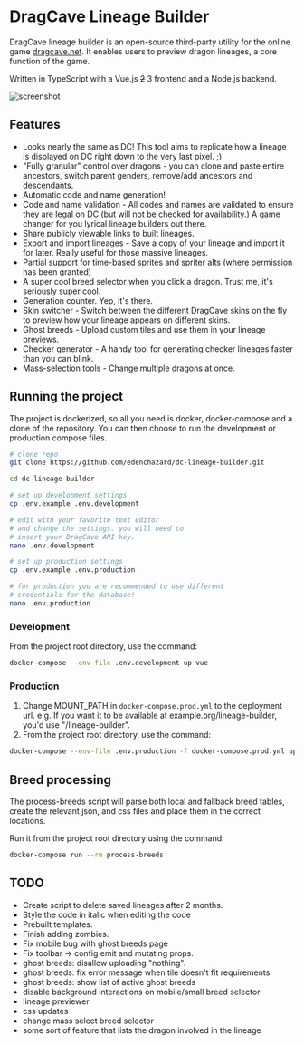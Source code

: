 # DragCave Lineage Builder

DragCave lineage builder is an open-source third-party utility for the online game [dragcave.net](https://dragcave.net/). It enables users to preview dragon lineages, a core function of the game.

Written in TypeScript with a Vue.js ~~2~~ 3 frontend and a Node.js backend.

![screenshot](https://i.imgur.com/b1JP8C0.png)

## Features

- Looks nearly the same as DC! This tool aims to replicate how a lineage is displayed on DC right down to the very last pixel. ;)
- "Fully granular" control over dragons - you can clone and paste entire ancestors, switch parent genders, remove/add ancestors and descendants.
- Automatic code and name generation!
- Code and name validation - All codes and names are validated to ensure they are legal on DC (but will not be checked for availability.) A game changer for you lyrical lineage builders out there.
- Share publicly viewable links to built lineages.
- Export and import lineages - Save a copy of your lineage and import it for later. Really useful for those massive lineages.
- Partial support for time-based sprites and spriter alts (where permission has been granted)
- A super cool breed selector when you click a dragon. Trust me, it's seriously super cool.
- Generation counter. Yep, it's there.
- Skin switcher - Switch between the different DragCave skins on the fly to preview how your lineage appears on different skins.
- Ghost breeds - Upload custom tiles and use them in your lineage previews.
- Checker generator - A handy tool for generating checker lineages faster than you can blink.
- Mass-selection tools - Change multiple dragons at once.

## Running the project

The project is dockerized, so all you need is docker, docker-compose and a clone of the repository. You can then choose to run the development or production compose files.

```sh
# clone repo
git clone https://github.com/edenchazard/dc-lineage-builder.git

cd dc-lineage-builder

# set up development settings
cp .env.example .env.development

# edit with your favorite text editor
# and change the settings. you will need to
# insert your DragCave API key.
nano .env.development

# set up production settings
cp .env.example .env.production

# for production you are recommended to use different
# credentials for the database!
nano .env.production
```

### Development

From the project root directory, use the command:

```sh
docker-compose --env-file .env.development up vue
```

### Production

1. Change MOUNT_PATH in `docker-compose.prod.yml` to the deployment url. e.g. If you want it to be available at example.org/lineage-builder, you'd use "/lineage-builder".
2. From the project root directory, use the command:

```sh
docker-compose --env-file .env.production -f docker-compose.prod.yml up -d --build
```

## Breed processing

The process-breeds script will parse both local and fallback breed tables, create the relevant json, and css files and place them in the correct locations.

Run it from the project root directory using the command:

```sh
docker-compose run --rm process-breeds
```

## TODO

- Create script to delete saved lineages after 2 months.
- Style the code in italic when editing the code
- Prebuilt templates.
- Finish adding zombies.
- Fix mobile bug with ghost breeds page
- Fix toolbar -> config emit and mutating props.
- ghost breeds: disallow uploading "nothing".
- ghost breeds: fix error message when tile doesn't fit requirements.
- ghost breeds: show list of active ghost breeds
- disable background interactions on mobile/small breed selector
- lineage previewer
- css updates
- change mass select breed selector
- some sort of feature that lists the dragon involved in the lineage

